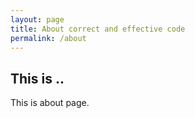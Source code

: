 ```yaml
---
layout: page
title: About correct and effective code
permalink: /about
---
```

## This is ..
This is about page.

